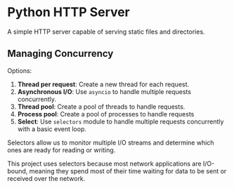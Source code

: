 # Python HTTP Server
A simple HTTP server capable of serving static files and directories.

## Managing Concurrency

Options: 
1. **Thread per request**: Create a new thread for each request.
2. **Asynchronous I/O**: Use `asyncio` to handle multiple requests concurrently.
3. **Thread pool**: Create a pool of threads to handle requests.
4. **Process pool**: Create a pool of processes to handle requests
5. **Select**: Use `selectors` module to handle multiple requests concurrently with a basic event loop.


Selectors allow us to monitor multiple I/O streams and determine which ones are ready for reading or writing. 

This project uses selectors because most network applications are I/O-bound, meaning they spend most of their time waiting for data to be sent or received over the network.
